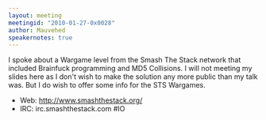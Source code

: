 ```yaml
---
layout: meeting
meetingid: "2010-01-27-0x0028"
author: Mauvehed
speakernotes: true
---
```


I spoke about a Wargame level from the Smash The Stack network that
included Brainfuck programming and MD5 Collisions. I will not meeting my
slides here as I don't wish to make the solution any more public than my
talk was. But I do wish to offer some info for the STS Wargames.

- Web: http://www.smashthestack.org/
- IRC: irc.smashthestack.com #IO

